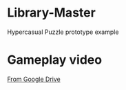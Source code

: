 # Library-Master
Hypercasual Puzzle prototype example

# Gameplay video

[From Google Drive](https://drive.google.com/file/d/1R6uS1bsN0hP17oXtfZt9t1N55IwlwQ9G/view?usp=sharing)
